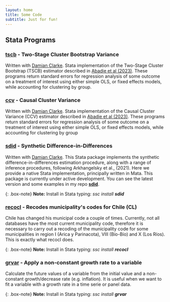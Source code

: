 ```yaml
---
layout: home
title: Some Code
subtitle: Just for fun!
---
```


## Stata Programs
### [**tscb**](https://github.com/Daniel-Pailanir/TSCB-CCV) - Two-Stage Cluster Bootstrap Variance
Written with [Damian Clarke](https://www.damianclarke.net/). Stata implementation of the Two-Stage Cluster Bootstrap (TSCB) estimator described in [Abadie et al (2023)](https://academic.oup.com/qje/article/138/1/1/6750017?login=true). These programs return standard errors for regression analysis of some outcome on a treatment of interest using either simple OLS, or fixed effects models, while accounting for clustering by group.

### [**ccv**](https://github.com/Daniel-Pailanir/TSCB-CCV) - Causal Cluster Variance
Written with [Damian Clarke](https://www.damianclarke.net/). Stata implementation of the Causal Cluster Variance (CCV) estimator described in [Abadie et al (2023)](https://academic.oup.com/qje/article/138/1/1/6750017?login=true). These programs return standard errors for regression analysis of some outcome on a treatment of interest using either simple OLS, or fixed effects models, while accounting for clustering by group

### [**sdid**](https://econpapers.repec.org/software/bocbocode/S459058.htm) - Synthetic Difference-in-Differences

Written with [Damian Clarke](https://www.damianclarke.net/). This Stata package implements the synthetic difference-in-differences estimation procedure, along with a range of inference procedures, following Arkhangelsky et al., (2021). Here we provide a native Stata implementation, principally written in Mata. This package is currently under active development. You can see the latest version and some examples in my repo [**sdid**](https://github.com/Daniel-Pailanir/sdid).

{: .box-note}
**Note:** Install in Stata typing: _ssc install **sdid**_

### [**recocl**](https://econpapers.repec.org/software/bocbocode/S458893.htm) - Recodes municipality's codes for Chile (CL)

Chile has changed his municipal code a couple of times. Currently, not all databases have the most current municipality code, therefore it is necessary to carry out a recoding of the municipality code for some municipalities in region I (Arica y Parinacota), VIII (Bío-Bío) and X (Los Ríos). This is exactly what recocl does.

{: .box-note}
**Note:** Install in Stata typing: _ssc install **recocl**_

### [**grvar**](https://econpapers.repec.org/software/bocbocode/s458802.htm) - Apply a non-constant growth rate to a variable

Calculate the future values of a variable from the initial value and a non-constant growth/decrease rate (e.g. inflation). It is useful when we want to fit a variable with a growth rate in a time serie or panel data.

{: .box-note}
**Note:** Install in Stata typing: _ssc install **grvar**_
